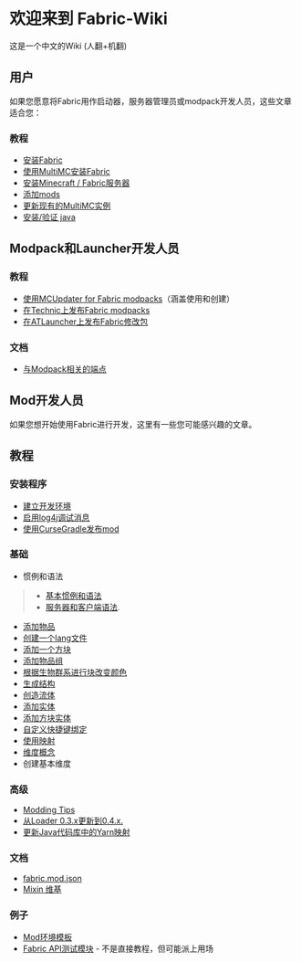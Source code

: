 # 欢迎来到 Fabric-Wiki
这是一个中文的Wiki  (人翻+机翻)

## 用户
如果您愿意将Fabric用作启动器，服务器管理员或modpack开发人员，这些文章适合您：

### 教程
* [安装Fabric](https://fabricmc.net/wiki/install)
* [使用MultiMC安装Fabric](https://fabricmc.net/wiki/tutorial:install_with_multimc)
* [安装Minecraft / Fabric服务器](https://fabricmc.net/wiki/tutorial:installing_minecraft_fabric_server)
* [添加mods](https://fabricmc.net/wiki/tutorial:adding_mods)
* [更新现有的MultiMC实例](https://fabricmc.net/wiki/tutorial:updating_fabric_using_multimc_launcher)
* [安装/验证 java](https://fabricmc.net/wiki/tutorial:install_java)


## Modpack和Launcher开发人员
### 教程
* [使用MCUpdater for Fabric modpacks](https://fabricmc.net/wiki/tutorial:mcupdater_modpacks)（涵盖使用和创建）
* [在Technic上发布Fabric modpacks](https://fabricmc.net/wiki/tutorial:technic_modpacks)
* [在ATLauncher上发布Fabric修改包](https://fabricmc.net/wiki/tutorial:atlauncher_modpacks)
### 文档
* [与Modpack相关的端点](https://fabricmc.net/wiki/documentation:modpack_related_endpoints)


## Mod开发人员
如果您想开始使用Fabric进行开发，这里有一些您可能感兴趣的文章。
## 教程 

### 安装程序
* [建立开发环境](tutorial/setup.md)
* [启用log4j调试消息](https://wiki.vg/Debugging)
* [使用CurseGradle发布mod](tutorial/cursegradle.md)

### 基础
* 惯例和语法
>* [基本惯例和语法](tutorial/terms.md)
>* [服务器和客户端语法](tutorial/side.md).
* [添加物品](tutorial/items.md)
* [创建一个lang文件](tutorial/lang.md)
* [添加一个方块](tutorial/blocks.md)
* [添加物品组](tutorial/itemgroup.md)
* [根据生物群系进行块改变颜色](tutorial//biomecoloring.md)
* [生成结构](tutorial/structures.md)
* [创造流体](tutorial/fluids.md)
* [添加实体](tutorial/entity.md)
* [添加方块实体](tutorial/blockentity.md)
* [自定义快捷键绑定](tutorial/keybinds.md)
* [使用映射](tutorial/mappings.md)
* [维度概念](tutorial/dimensionconcepts.md)
* 创建基本维度

### 高级

* [Modding Tips](tutorial/modding_tips.md)
* [从Loader 0.3.x更新到0.4.x.](tutorial/loader04x.md)
* [更新Java代码库中的Yarn映射](tutorial/migratemappings.md)

### 文档

* [fabric.mod.json](documentation/fabric_mod_json.md)
* [Mixin 维基](http://github.com/SpongePowered/Mixin/wiki)

### 例子
* [Mod环境模板](https://github.com/FabricMC/fabric-example-mod)
* [Fabric API测试模块](https://github.com/FabricMC/fabric/tree/master/fabric-testmods/java/net/fabricmc/fabric) - 不是直接教程，但可能派上用场
